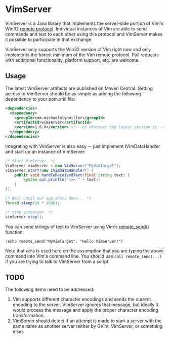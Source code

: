 # VimServer

VimServer is a Java library that implements the server-side portion of Vim's Win32 [remote protocol][].  Individual instances of Vim are able to send commands and text to each other using this protocol and VimServer makes it possible to participate in that exchange.

VimServer only supports the Win32 version of Vim right now and only implements the barest minimum of the Vim remote protocol.  Pull requests with additional functionality, platform support, etc. are welcome.

[remote protocol]: http://vimdoc.sourceforge.net/htmldoc/remote.html

## Usage

The latest VimServer artifacts are published on Maven Central.  Getting access to VimServer should be as simple as adding the following dependency to your pom.xml file:

```xml
<dependencies>
  <dependency>
    <groupId>com.michaelalynmiller</groupId>
    <artifactId>vimserver</artifactId>
    <version>1.0.0</version> <!-- or whatever the latest version is -->
  </dependency>
</dependencies>
```

Integrating with VimServer is also easy -- just implement IVimDataHandler and start up an instance of VimServer:

```java
/* Start VimServer. */
VimServer vimServer = new VimServer("MyVimTarget");
vimServer.start(new IVimDataHandler() {
    public void handleReceivedText(final String text) {
        System.out.println(">>> " + text);
    }
});

/* Wait until our app shuts down... */
Thread.sleep(10 * 1000);

/* Stop VimServer. */
vimServer.stop();
```

You can send strings of text to VimServer using Vim's [remote\_send()][] function:

```vim
:echo remote_send("MyVimTarget", "Hello VimServer!")
```

Note that `echo` is used here on the assumption that you are typing the above command into Vim's command line.  You should use `call remote_send(...)` if you are trying to talk to VimServer from a script.

[remote\_send()]: http://vimdoc.sourceforge.net/htmldoc/eval.html#remote_send()

## TODO

The following items need to be addressed:

1. Vim supports different character encodings and sends the current encoding to the server.  VimServer ignores that message, but ideally it would process the message and apply the proper character encoding transformation.
2. VimServer should detect if an attempt is made to start a server with the same name as another server (either by GVim, VimServer, or something else).
